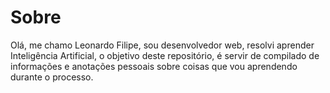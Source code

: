 # Sobre

Olá, me chamo Leonardo Filipe, sou desenvolvedor web, resolvi aprender Inteligência Artificial, o objetivo deste repositório, é servir de compilado de informações e anotações pessoais sobre coisas que vou aprendendo durante o processo.